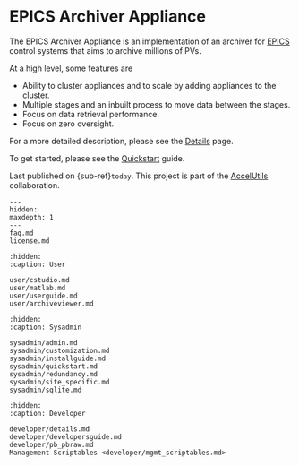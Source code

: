 # EPICS Archiver Appliance

The EPICS Archiver Appliance is an implementation of an archiver for
[EPICS](http://www.aps.anl.gov/epics/index.php) control systems that
aims to archive millions of PVs.

At a high level, some features are

- Ability to cluster appliances and to scale by adding appliances to
    the cluster.
- Multiple stages and an inbuilt process to move data between the
    stages.
- Focus on data retrieval performance.
- Focus on zero oversight.

For a more detailed description, please see the [Details](developer/details)
page.

To get started, please see the [Quickstart](sysadmin/quickstart) guide.

Last published on {sub-ref}`today`. This project is part of the
[AccelUtils](http://accelutils.sourceforge.net/) collaboration.

```{toctree}
---
hidden:
maxdepth: 1
---
faq.md
license.md
```

```{toctree}
:hidden:
:caption: User

user/cstudio.md
user/matlab.md
user/userguide.md
user/archiveviewer.md
```

```{toctree}
:hidden:
:caption: Sysadmin

sysadmin/admin.md
sysadmin/customization.md
sysadmin/installguide.md
sysadmin/quickstart.md
sysadmin/redundancy.md
sysadmin/site_specific.md
sysadmin/sqlite.md
```

```{toctree}
:hidden:
:caption: Developer

developer/details.md
developer/developersguide.md
developer/pb_pbraw.md
Management Scriptables <developer/mgmt_scriptables.md>
```
